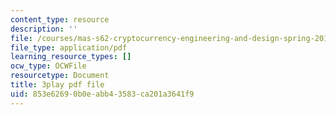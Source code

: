 ```yaml
---
content_type: resource
description: ''
file: /courses/mas-s62-cryptocurrency-engineering-and-design-spring-2018/853e62690b0eabb43583ca201a3641f9_mhQebe1Y4d0.pdf
file_type: application/pdf
learning_resource_types: []
ocw_type: OCWFile
resourcetype: Document
title: 3play pdf file
uid: 853e6269-0b0e-abb4-3583-ca201a3641f9
---
```

